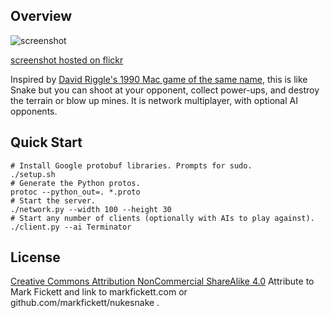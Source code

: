 Overview
--------

![screenshot](https://farm8.staticflickr.com/7358/16418236931_283c410cb8_o.png)

[screenshot hosted on flickr](https://flic.kr/p/r1PKQx)

Inspired by [David Riggle's 1990 Mac game of the same name](http://macintoshgarden.org/games/nuke-snake), this is like Snake but you can shoot at your opponent, collect power-ups, and destroy the terrain or blow up mines. It is network multiplayer, with optional AI opponents.

Quick Start
-----------

    # Install Google protobuf libraries. Prompts for sudo.
    ./setup.sh
    # Generate the Python protos.
    protoc --python_out=. *.proto
    # Start the server.
    ./network.py --width 100 --height 30
    # Start any number of clients (optionally with AIs to play against).
    ./client.py --ai Terminator

License
-------

[Creative Commons Attribution NonCommercial ShareAlike 4.0](http://creativecommons.org/licenses/by-nc-sa/4.0/) Attribute to Mark Fickett and link to markfickett.com or github.com/markfickett/nukesnake .
